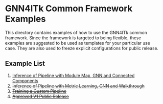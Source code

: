 # GNN4ITk Common Framework Examples

This directory contains examples of how to use the GNN4ITk common framework. Since the framework is targeted to being flexible, these examples are suggested to be used as templates for your particular use case. They are also used to freeze explicit configurations for public release. 

## Example List

1. [Inference of Pipeline with Module Map, GNN and Connected Components](./Example_1)
2. ~~[Inference of Pipeline with Metric Learning, GNN and Walkthrough](./Example_2)~~
3. ~~[Training a Custom Pipeline](./Example_3)~~
4. ~~[Approved V1 Public Release](./Public_Release_V1)~~
